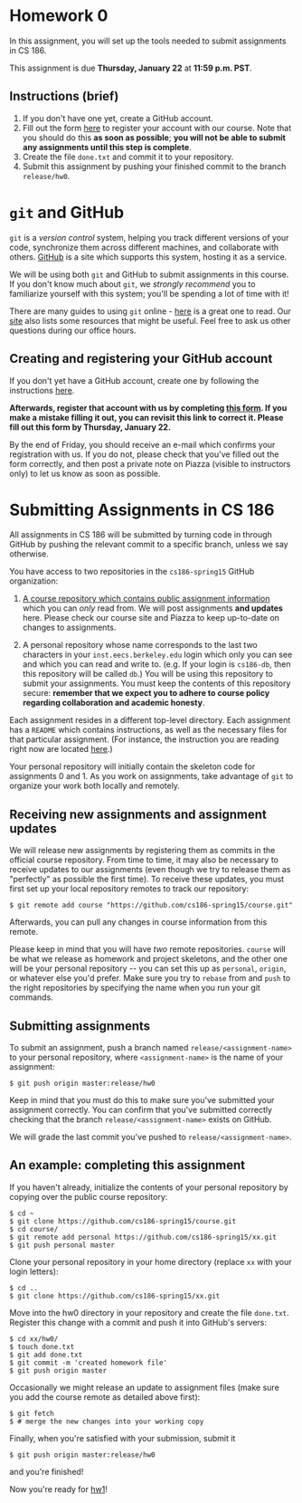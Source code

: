 # Homework 0

In this assignment, you will set up the tools needed to submit assignments in CS 186.

This assignment is due **Thursday, January 22** at **11:59 p.m. PST**.

## Instructions (brief)
1. If you don't have one yet, create a GitHub account.
1. Fill out the form [here](http://goo.gl/forms/BwlN4bHo3s) to register your account with our course. Note that you should do this **as soon as possible**; **you will not be able to submit any assignments until this step is complete**.
1. Create the file `done.txt` and commit it to your repository.
1. Submit this assignment by pushing your finished commit to the branch `release/hw0`.

# `git` and GitHub

`git` is a *version control* system, helping you track different versions of your code, synchronize them across different machines, and collaborate with others. [GitHub](https://github.com) is a site which supports this system, hosting it as a service.

We will be using both `git` and GitHub to submit assignments in this course. If you don't know much about `git`, we *strongly recommend* you to familiarize yourself with this system; you'll be spending a lot of time with it!

There are many guides to using `git` online - [here](http://git-scm.com/book/en/v1/Getting-Started) is a great one to read. Our [site](https://sites.google.com/site/cs186spring2015/home/resources) also lists some resources that might be useful. Feel free to ask us other questions during our office hours.

## Creating and registering your GitHub account

If you don't yet have a GitHub account, create one by following the instructions [here](https://help.github.com/articles/set-up-git/).

**Afterwards, register that account with us by completing [this form](http://goo.gl/forms/BwlN4bHo3s). If you make a mistake filling it out, you can revisit this link to correct it. Please fill out this form by Thursday, January 22.**

By the end of Friday, you should receive an e-mail which confirms your registration with us. If you do not, please check that you've filled out the form correctly, and then post a private note on Piazza (visible to instructors only) to let us know as soon as possible.

# Submitting Assignments in CS 186

All assignments in CS 186 will be submitted by turning code in through GitHub by pushing the relevant commit to a specific branch, unless we say otherwise.

You have access to two repositories in the `cs186-spring15` GitHub organization:

1. [A course repository which contains public assignment information](https://github.com/cs186-spring15/course) which you can *only* read from. We will post assignments **and updates** here. Please check our course site and Piazza to keep up-to-date on changes to assignments.

1. A personal repository whose name corresponds to the last two characters in your `inst.eecs.berkeley.edu` login which only you can see and which you can read and write to. (e.g. If your login is `cs186-db`, then this repository will be called `db`.) You will be using this repository to submit your assignments. You must keep the contents of this repository secure: **remember that we expect you to adhere to course policy regarding collaboration and academic honesty**.

Each assignment resides in a different top-level directory. Each assignment has a `README` which contains instructions, as well as the necessary files for that particular assignment. (For instance, the instruction you are reading right now are located [here](http://github.com/cs186-spring15/course/blob/master/hw0/README.md).)

Your personal repository will initially contain the skeleton code for assignments 0 and 1. As you work on assignments, take advantage of `git` to organize your work both locally and remotely.

## Receiving new assignments and assignment updates

We will release new assignments by registering them as commits in the official course repository. From time to time, it may also be necessary to receive updates to our assignments (even though we try to release them as "perfectly" as possible the first time). To receive these updates, you must first set up your local repository remotes to track our repository:

    $ git remote add course "https://github.com/cs186-spring15/course.git"

Afterwards, you can pull any changes in course information from this remote.

Please keep in mind that you will have *two* remote repositories. `course` will be what we release as homework and project skeletons, and the other one will be your personal repository -- you can set this up as `personal`, `origin`, or whatever else you'd prefer. Make sure you try to `rebase` from and `push` to the right repositories by specifying the name when you run your git commands. 

## Submitting assignments

To submit an assignment, push a branch named `release/<assignment-name>` to your personal repository, where `<assignment-name>` is the name of your assignment:

    $ git push origin master:release/hw0

Keep in mind that you must do this to make sure you've submitted your assignment correctly. You can confirm that you've submitted correctly checking that the branch `release/<assignment-name>` exists on GitHub.

We will grade the last commit you've pushed to `release/<assignment-name>`.

## An example: completing this assignment

If you haven't already, initialize the contents of your personal repository by copying over the public course repository:

    $ cd ~
    $ git clone https://github.com/cs186-spring15/course.git
    $ cd course/
    $ git remote add personal https://github.com/cs186-spring15/xx.git
    $ git push personal master

Clone your personal repository in your home directory (replace `xx` with your login letters):

    $ cd ..
    $ git clone https://github.com/cs186-spring15/xx.git

Move into the hw0 directory in your repository and create the file `done.txt`. Register this change with a commit and push it into GitHub's servers:

    $ cd xx/hw0/
    $ touch done.txt
    $ git add done.txt
    $ git commit -m 'created homework file'
    $ git push origin master

Occasionally we might release an update to assignment files (make sure you add the course remote as detailed above first):

    $ git fetch
    $ # merge the new changes into your working copy

Finally, when you're satisfied with your submission, submit it

    $ git push origin master:release/hw0

and you're finished!

Now you're ready for [hw1](https://github.com/cs186-spring15/course/tree/master/hw1)!
